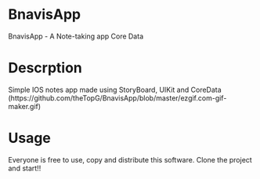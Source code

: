 # BnavisApp
BnavisApp - A Note-taking app
Core Data

<h1>Descrption</h1>
Simple IOS notes app made using StoryBoard, UIKit and CoreData
(https://github.com/theTopG/BnavisApp/blob/master/ezgif.com-gif-maker.gif)


<h1>Usage</h1>
Everyone is free to use, copy and distribute this software. Clone the project and start!!
